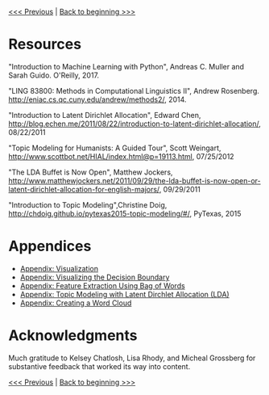 [<<< Previous](review.md) | [Back to beginning >>>](../README.md)

# Resources

"Introduction to Machine Learning with Python", Andreas C. Muller and Sarah Guido. O'Reilly, 2017.

"LING 83800: Methods in Computational Linguistics II", Andrew Rosenberg.  http://eniac.cs.qc.cuny.edu/andrew/methods2/, 2014.

"Introduction to Latent Dirichlet Allocation", Edward Chen, http://blog.echen.me/2011/08/22/introduction-to-latent-dirichlet-allocation/, 08/22/2011

"Topic Modeling for Humanists: A Guided Tour", Scott Weingart, 
http://www.scottbot.net/HIAL/index.html@p=19113.html, 07/25/2012

"The LDA Buffet is Now Open", Matthew Jockers, http://www.matthewjockers.net/2011/09/29/the-lda-buffet-is-now-open-or-latent-dirichlet-allocation-for-english-majors/, 09/29/2011

"Introduction to Topic Modeling",Christine Doig, http://chdoig.github.io/pytexas2015-topic-modeling/#/, PyTexas, 2015 


# Appendices

- [Appendix: Visualization](visualize.md)
- [Appendix: Visualizing the Decision Boundary](decision_boundary.md) 
- [Appendix: Feature Extraction Using Bag of Words](bag_of_words.md)
- [Appendix: Topic Modeling with Latent Dirchlet Allocation (LDA)](lda.md)
- [Appendix: Creating a Word Cloud](word_cloud.md)


# Acknowledgments 
Much gratitude to Kelsey Chatlosh,  Lisa Rhody, and Micheal Grossberg for substantive feedback that worked its way into content.

[<<< Previous](review.md) | [Back to beginning >>>](../README.md)
